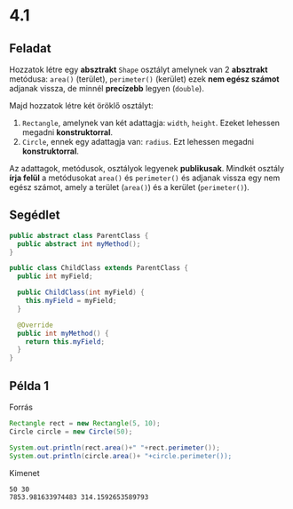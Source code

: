 # 4.1

## Feladat
Hozzatok létre egy **absztrakt** `Shape` osztályt amelynek van 2 **absztrakt** metódusa: `area()` (terület), `perimeter()` (kerület) ezek **nem egész számot** adjanak vissza, de minnél **precízebb** legyen (`double`). 

Majd hozzatok létre két öröklő osztályt: 
1. `Rectangle`, amelynek van két adattagja: `width`, `height`. Ezeket lehessen megadni **konstruktorral**.
2. `Circle`, ennek egy adattagja van: `radius`. Ezt lehessen megadni **konstruktorral**. 

Az adattagok, metódusok, osztályok legyenek **publikusak**. Mindkét osztály **írja felül** a metódusokat `area()` és `perimeter()` és adjanak vissza egy nem egész számot, amely a terület (`area()`) és a kerület (`perimeter()`).

## Segédlet
```java
public abstract class ParentClass {
  public abstract int myMethod();
}

public class ChildClass extends ParentClass {
  public int myField;

  public ChildClass(int myField) {
    this.myField = myField;
  }

  @Override
  public int myMethod() {
    return this.myField;
  }
}
```

## Példa 1
Forrás
```java
Rectangle rect = new Rectangle(5, 10);
Circle circle = new Circle(50);

System.out.println(rect.area()+" "+rect.perimeter());
System.out.println(circle.area()+ "+circle.perimeter());
```

Kimenet
```
50 30
7853.981633974483 314.1592653589793
```